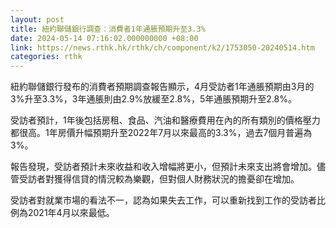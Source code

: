 ```yaml
---
layout: post
title: 紐約聯儲銀行調查：消費者1年通脹預期升至3.3%
date: 2024-05-14 07:16:02.000000000 +08:00
link: https://news.rthk.hk/rthk/ch/component/k2/1753050-20240514.htm
categories: rthk
---
```


紐約聯儲銀行發布的消費者預期調查報告顯示，4月受訪者1年通脹預期由3月的3%升至3.3%，3年通脹則由2.9%放緩至2.8%，5年通脹預期升至2.8%。

受訪者預計，1年後包括房租、食品、汽油和醫療費用在內的所有類別的價格壓力都很高。1年房價升幅預期升至2022年7月以來最高的3.3%，過去7個月普遍為3%。

報告發現，受訪者預計未來收益和收入增幅將更小，但預計未來支出將會增加。儘管受訪者對獲得信貸的情況較為樂觀，但對個人財務狀況的擔憂卻在增加。

受訪者對就業市場的看法不一，認為如果失去工作，可以重新找到工作的受訪者比例為2021年4月以來最低。
